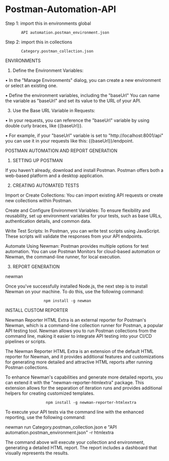 # Postman-Automation-API

Step 1: import this in environments global 

           API automation.postman_environment.json       


Step 2: import this in collections

           Category.postman_collection.json



 ENVIRONMENTS
           
1.	Define the Environment Variables:
 
•	In the "Manage Environments" dialog, you can create a new environment or select an existing one.

•	Define the environment variables, including the "baseUrl" You can name the variable as "baseUrl" and set its value to the URL of your API.

3.	Use the Base URL Variable in Requests:

•	In your requests, you can reference the "baseUrl" variable by using double curly braces, like {{baseUrl}}.

•	For example, if your "baseUrl" variable is set to "http://localhost:8001/api" you can use it in your requests like this: {{baseUrl}}/endpoint.




POSTMAN AUTOMATION AND REPORT GENERATION

1. SETTING UP POSTMAN
   
If you haven't already, download and install Postman. Postman offers both a web-based platform and a desktop application.

2. CREATING AUTOMATED TESTS
   
Import or Create Collections: You can import existing API requests or create new collections within Postman.

Create and Configure Environment Variables: To ensure flexibility and reusability, set up environment variables for your tests, such as base URLs, authentication details, and common data.

Write Test Scripts: In Postman, you can write test scripts using JavaScript. These scripts will validate the responses from your API endpoints.

Automate Using Newman: Postman provides multiple options for test automation. You can use Postman Monitors for cloud-based automation or Newman, the command-line runner, for local execution.

3. REPORT GENERATION
   
newman

Once you've successfully installed Node.js, the next step is to install Newman on your machine. To do this, use the following command:

                     npm install -g newman

INSTALL CUSTOM REPORTER

Newman Reporter HTML Extra is an external reporter for Postman's Newman, which is a command-line collection runner for Postman, a popular API testing tool. Newman allows you to run Postman collections from the command line, making it easier to integrate API testing into your CI/CD pipelines or scripts.

The Newman Reporter HTML Extra is an extension of the default HTML reporter for Newman, and it provides additional features and customizations for generating more detailed and attractive HTML reports after running Postman collections.

To enhance Newman's capabilities and generate more detailed reports, you can extend it with the "newman-reporter-htmlextra" package. This extension allows for the separation of iteration runs and provides additional helpers for creating customized templates.

                      npm install -g newman-reporter-htmlextra

To execute your API tests via the command line with the enhanced reporting, use the following command:

newman run Category.postman_collection.json e "API automation.postman_environment.json" -r htmlextra

The command above will execute your collection and environment, generating a detailed HTML report. The report includes a dashboard that visually represents the results.


           
           
